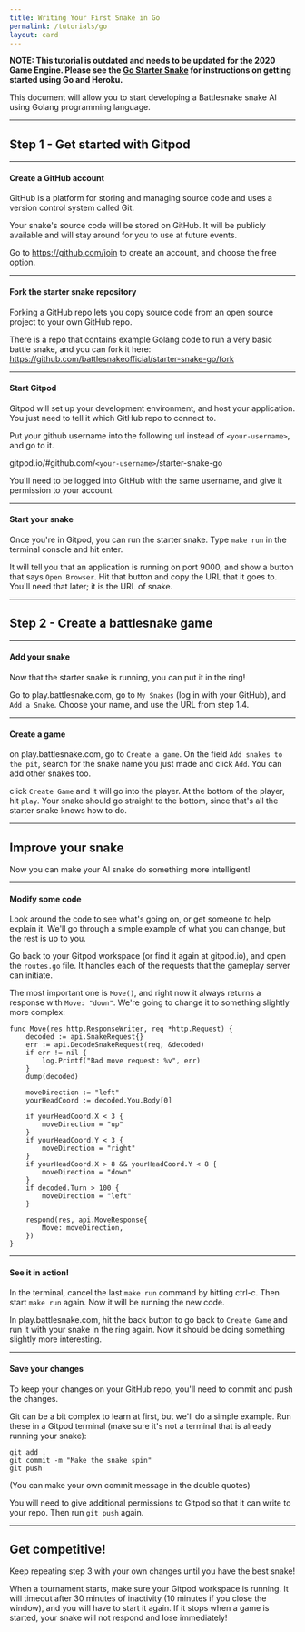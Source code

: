 ```yaml
---
title: Writing Your First Snake in Go
permalink: /tutorials/go
layout: card
---
```


<p class="alert alert-danger"><strong>NOTE: This tutorial is outdated and needs to be updated for the 2020 Game Engine. Please see the <a href="https://github.com/battlesnakeofficial/starter-snake-go">Go Starter Snake</a> for instructions on getting started using Go and Heroku.</strong></p>

This document will allow you to start developing a Battlesnake snake AI using Golang programming language.

---

## Step 1 - Get started with Gitpod

---

#### Create a GitHub account

GitHub is a platform for storing and managing source code and uses a version control system called Git.

Your snake's source code will be stored on GitHub. It will be publicly available and will stay around for you to use at future events.

Go to https://github.com/join to create an account, and choose the free option.

---

#### Fork the starter snake repository

Forking a GitHub repo lets you copy source code from an open source project to your own GitHub repo.

There is a repo that contains example Golang code to run a very basic battle snake, and you can fork it here: https://github.com/battlesnakeofficial/starter-snake-go/fork

---

#### Start Gitpod

Gitpod will set up your development environment, and host your application. You just need to tell it which GitHub repo to connect to.

Put your github username into the following url instead of `<your-username>`, and go to it.

gitpod.io/#github.com/`<your-username>`/starter-snake-go

You'll need to be logged into GitHub with the same username, and give it permission to your account.

---

#### Start your snake

Once you're in Gitpod, you can run the starter snake. Type `make run` in the terminal console and hit enter.

It will tell you that an application is running on port 9000, and show a button that says `Open Browser`. Hit that button and copy the URL that it goes to. You'll need that later; it is the URL of snake.

---

## Step 2 - Create a battlesnake game

---

#### Add your snake

Now that the starter snake is running, you can put it in the ring!

Go to play.battlesnake.com, go to `My Snakes` (log in with your GitHub), and `Add a Snake`. Choose your name, and use the URL from step 1.4.

---

#### Create a game

on play.battlesnake.com, go to `Create a game`. On the field `Add snakes to the pit`, search for the snake name you just made and click `Add`. You can add other snakes too.

click `Create Game` and it will go into the player. At the bottom of the player, hit `play`. Your snake should go straight to the bottom, since that's all the starter snake knows how to do.

---

## Improve your snake

Now you can make your AI snake do something more intelligent!

---

#### Modify some code

Look around the code to see what's going on, or get someone to help explain it. We'll go through a simple example of what you can change, but the rest is up to you.

Go back to your Gitpod workspace (or find it again at gitpod.io), and open the `routes.go` file. It handles each of the requests that the gameplay server can initiate.

The most important one is `Move()`, and right now it always returns a response with `Move: "down"`. We're going to change it to something slightly more complex:

```
func Move(res http.ResponseWriter, req *http.Request) {
	decoded := api.SnakeRequest{}
	err := api.DecodeSnakeRequest(req, &decoded)
	if err != nil {
		log.Printf("Bad move request: %v", err)
	}
	dump(decoded)

	moveDirection := "left"
	yourHeadCoord := decoded.You.Body[0]

	if yourHeadCoord.X < 3 {
		moveDirection = "up"
	}
	if yourHeadCoord.Y < 3 {
		moveDirection = "right"
	}
	if yourHeadCoord.X > 8 && yourHeadCoord.Y < 8 {
		moveDirection = "down"
	}
	if decoded.Turn > 100 {
		moveDirection = "left"
	}

	respond(res, api.MoveResponse{
		Move: moveDirection,
	})
}
```

---

#### See it in action!

In the terminal, cancel the last `make run` command by hitting ctrl-c. Then start `make run` again. Now it will be running the new code.

In play.battlesnake.com, hit the back button to go back to `Create Game` and run it with your snake in the ring again. Now it should be doing something slightly more interesting.

---

#### Save your changes

To keep your changes on your GitHub repo, you'll need to commit and push the changes.

Git can be a bit complex to learn at first, but we'll do a simple example. Run these in a Gitpod terminal (make sure it's not a terminal that is already running your snake):
```
git add .
git commit -m "Make the snake spin"
git push
```
(You can make your own commit message in the double quotes)

You will need to give additional permissions to Gitpod so that it can write to your repo. Then run `git push` again.

---

## Get competitive!

Keep repeating step 3 with your own changes until you have the best snake!

When a tournament starts, make sure your Gitpod workspace is running. It will timeout after 30 minutes of inactivity (10 minutes if you close the window), and you will have to start it again. If it stops when a game is started, your snake will not respond and lose immediately!
